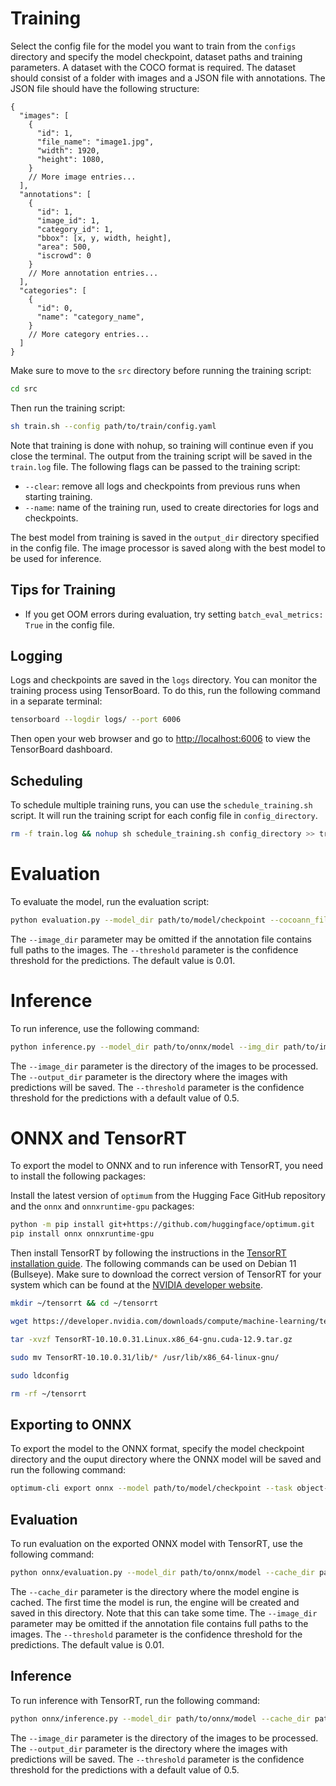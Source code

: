# Training
Select the config file for the model you want to train from the `configs` directory and specify the model checkpoint, dataset paths and training parameters. A dataset with the COCO format is required. The dataset should consist of a folder with images and a JSON file with annotations. The JSON file should have the following structure:
```
{
  "images": [
    {
      "id": 1,
      "file_name": "image1.jpg",
      "width": 1920,
      "height": 1080,
    }
    // More image entries...
  ],
  "annotations": [
    {
      "id": 1,
      "image_id": 1,
      "category_id": 1,
      "bbox": [x, y, width, height],
      "area": 500,
      "iscrowd": 0
    }
    // More annotation entries...
  ],
  "categories": [
    {
      "id": 0,
      "name": "category_name",
    }
    // More category entries...
  ]
}
```

Make sure to move to the `src` directory before running the training script:
```bash
cd src
```

Then run the training script:
```bash
sh train.sh --config path/to/train/config.yaml
```

Note that training is done with nohup, so training will continue even if you close the terminal. The output from the training script will be saved in the `train.log` file. The following flags can be passed to the training script:
- `--clear`: remove all logs and checkpoints from previous runs when starting training.
- `--name`: name of the training run, used to create directories for logs and checkpoints.

The best model from training is saved in the `output_dir` directory specified in the config file. The image processor is saved along with the best model to be used for inference.

## Tips for Training

- If you get OOM errors during evaluation, try setting `batch_eval_metrics: True` in the config file.

## Logging

Logs and checkpoints are saved in the `logs` directory. You can monitor the training process using TensorBoard. To do this, run the following command in a separate terminal:
```bash
tensorboard --logdir logs/ --port 6006
```
Then open your web browser and go to [http://localhost:6006](http://localhost:6006) to view the TensorBoard dashboard.

## Scheduling

To schedule multiple training runs, you can use the `schedule_training.sh` script. It will run the training script for each config file in `config_directory`.
```bash
rm -f train.log && nohup sh schedule_training.sh config_directory >> train.log 2>&1 &
```

# Evaluation
To evaluate the model, run the evaluation script:
```bash
python evaluation.py --model_dir path/to/model/checkpoint --cocoann_file path/to/coco/annotations.json --img_dir path/to/images --threshold 0.01
```
The `--image_dir` parameter may be omitted if the annotation file contains full paths to the images. The `--threshold` parameter is the confidence threshold for the predictions. The default value is 0.01.

# Inference
To run inference, use the following command:
```bash
python inference.py --model_dir path/to/onnx/model --img_dir path/to/images --output_dir path/to/output --threshold 0.5
```
The `--image_dir` parameter is the directory of the images to be processed. The `--output_dir` parameter is the directory where the images with predictions will be saved. The `--threshold` parameter is the confidence threshold for the predictions with a default value of 0.5.

# ONNX and TensorRT

To export the model to ONNX and to run inference with TensorRT, you need to install the following packages:

Install the latest version of `optimum` from the Hugging Face GitHub repository and the `onnx` and `onnxruntime-gpu` packages:
```bash
python -m pip install git+https://github.com/huggingface/optimum.git
pip install onnx onnxruntime-gpu
```

Then install TensorRT by following the instructions in the [TensorRT installation guide](https://docs.nvidia.com/deeplearning/tensorrt/latest/installing-tensorrt/installing.html).
The following commands can be used on Debian 11 (Bullseye). Make sure to download the correct version of TensorRT for your system which can be found at the [NVIDIA developer website](https://developer.nvidia.com/tensorrt/download).
```bash
mkdir ~/tensorrt && cd ~/tensorrt

wget https://developer.nvidia.com/downloads/compute/machine-learning/tensorrt/10.10.0/tars/TensorRT-10.10.0.31.Linux.x86_64-gnu.cuda-12.9.tar.gz

tar -xvzf TensorRT-10.10.0.31.Linux.x86_64-gnu.cuda-12.9.tar.gz

sudo mv TensorRT-10.10.0.31/lib/* /usr/lib/x86_64-linux-gnu/

sudo ldconfig

rm -rf ~/tensorrt
```

## Exporting to ONNX

To export the model to the ONNX format, specify the model checkpoint directory and the ouput directory where the ONNX model will be saved and run the following command:
```bash
optimum-cli export onnx --model path/to/model/checkpoint --task object-detection --opset 17 --device cuda --dtype fp16 output/directory
```

## Evaluation

To run evaluation on the exported ONNX model with TensorRT, use the following command:
```bash
python onnx/evaluation.py --model_dir path/to/onnx/model --cache_dir path/to/cache --cocoann_file path/to/coco/annotations.json --image_dir path/to/images --threshold 0.01
```
The `--cache_dir` parameter is the directory where the model engine is cached. The first time the model is run, the engine will be created and saved in this directory. Note that this can take some time. The `--image_dir` parameter may be omitted if the annotation file contains full paths to the images. The `--threshold` parameter is the confidence threshold for the predictions. The default value is 0.01.

## Inference

To run inference with TensorRT, run the following command:
```bash
python onnx/inference.py --model_dir path/to/onnx/model --cache_dir path/to/cache --img_dir path/to/images --output_dir path/to/output --threshold 0.5
```
The `--image_dir` parameter is the directory of the images to be processed. The `--output_dir` parameter is the directory where the images with predictions will be saved. The `--threshold` parameter is the confidence threshold for the predictions with a default value of 0.5.

